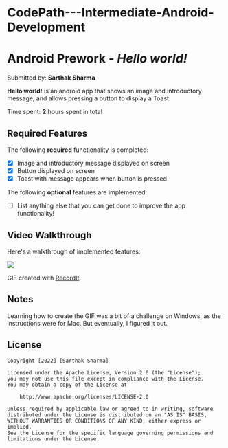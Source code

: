 # CodePath---Intermediate-Android-Development

# Android Prework - *Hello world!*

Submitted by: **Sarthak Sharma**

**Hello world!** is an android app that shows an image and introductory message, and allows pressing a button to display a Toast. 

Time spent: **2** hours spent in total

## Required Features

The following **required** functionality is completed:

* [x] Image and introductory message displayed on screen
* [x] Button displayed on screen
* [x] Toast with message appears when button is pressed 

The following **optional** features are implemented:

* [ ] List anything else that you can get done to improve the app functionality!

## Video Walkthrough

Here's a walkthrough of implemented features:

<img src='http://g.recordit.co/vVh250HXJt.gif' />

<!-- Replace this with whatever GIF tool you used! -->
GIF created with [RecordIt](http://www.recordit.co).  

## Notes
Learning how to create the GIF was a bit of a challenge on Windows, as the instructions were for Mac. But eventually, I figured it out. 

## License

    Copyright [2022] [Sarthak Sharma]

    Licensed under the Apache License, Version 2.0 (the "License");
    you may not use this file except in compliance with the License.
    You may obtain a copy of the License at

        http://www.apache.org/licenses/LICENSE-2.0

    Unless required by applicable law or agreed to in writing, software
    distributed under the License is distributed on an "AS IS" BASIS,
    WITHOUT WARRANTIES OR CONDITIONS OF ANY KIND, either express or implied.
    See the License for the specific language governing permissions and
    limitations under the License.
